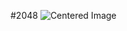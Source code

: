 #2048
<img src="https://miro.medium.com/v2/resize:fit:736/0*fqcYEYxuD3kS13mP.gif" alt="Centered Image">

